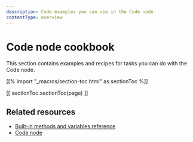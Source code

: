 ```yaml
---
description: Code examples you can use in the Code node.
contentType: overview
---
```


# Code node cookbook

This section contains examples and recipes for tasks you can do with the Code node.

[[% import "_macros/section-toc.html" as sectionToc %]]

[[ sectionToc.sectionToc(page) ]]

## Related resources

* [Built-in methods and variables reference](/code/builtin/overview.md)
* [Code node](/code/code-node.md)
